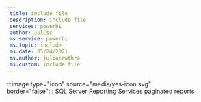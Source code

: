 ```yaml
---
 title: include file
 description: include file
 services: powerbi
 author: JulCsc
 ms.service: powerbi
 ms.topic: include
 ms.date: 05/24/2021
 ms.author: juliacawthra
 ms.custom: include file
---
```


:::image type="icon" source="media/yes-icon.svg" border="false":::&nbsp;SQL&nbsp;Server&nbsp;Reporting&nbsp;Services&nbsp;paginated&nbsp;reports